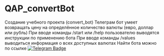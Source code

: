 # QAP_convertBot
Создание учебного проекта (convert_bot)
Телеграм бот умеет возвращать цену на определённое количество валюты (евро, доллар или рубль)
При вводе команды /start или /help пользователю выводятся инструкции по применению бота 
При вводе команды /values выводиться информация о всех доступных валютах
Найти бота можно по ссылке [![Telegram Badge](https://img.shields.io/badge/-Convert_bot-blue?style=flat&logo=Telegram&logoColor=white)](https://t.me/QAP141_Convert_bot)
